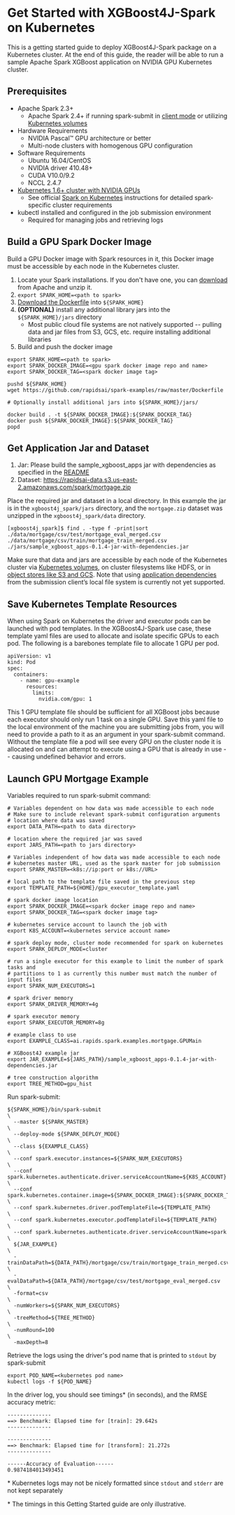 Get Started with XGBoost4J-Spark on Kubernetes
==============================================
This is a getting started guide to deploy XGBoost4J-Spark package on a Kubernetes cluster. At the end of this guide, the reader will be able to run a sample Apache Spark  XGBoost application on NVIDIA GPU Kubernetes cluster.

Prerequisites
-------------
* Apache Spark 2.3+
    * Apache Spark 2.4+ if running spark-submit in [client mode](https://spark.apache.org/docs/latest/running-on-kubernetes.html#client-mode) or utilizing [Kubernetes volumes](https://spark.apache.org/docs/latest/running-on-kubernetes.html#using-kubernetes-volumes)
* Hardware Requirements
    * NVIDIA Pascal™ GPU architecture or better
    * Multi-node clusters with homogenous GPU configuration
* Software Requirements
    * Ubuntu 16.04/CentOS
    * NVIDIA driver 410.48+
    * CUDA V10.0/9.2
    * NCCL 2.4.7
* [Kubernetes 1.6+ cluster with NVIDIA GPUs](https://docs.nvidia.com/datacenter/kubernetes/index.html)
    * See official [Spark on Kubernetes](https://spark.apache.org/docs/latest/running-on-kubernetes.html#prerequisites) instructions for detailed spark-specific cluster requirements
* kubectl installed and configured in the job submission environment
    * Required for managing jobs and retrieving logs


Build a GPU Spark Docker Image
------------------------------
Build a GPU Docker image with Spark resources in it, this Docker image must be accessible by each node in the Kubernetes cluster.

1. Locate your Spark installations. If you don't have one, you can [download](https://spark.apache.org/downloads.html) from Apache and unzip it.
2. `export SPARK_HOME=<path to spark>`
3. [Download the Dockerfile](https://github.com/rapidsai/spark-examples/Dockerfile) into `${SPARK_HOME}`
4. __(OPTIONAL)__ install any additional library jars into the `${SPARK_HOME}/jars` directory
    * Most public cloud file systems are not natively supported -- pulling data and jar files from S3, GCS, etc. require installing additional libraries
5. Build and push the docker image


```
export SPARK_HOME=<path to spark>
export SPARK_DOCKER_IMAGE=<gpu spark docker image repo and name>
export SPARK_DOCKER_TAG=<spark docker image tag>

pushd ${SPARK_HOME}
wget https://github.com/rapidsai/spark-examples/raw/master/Dockerfile

# Optionally install additional jars into ${SPARK_HOME}/jars/

docker build . -t ${SPARK_DOCKER_IMAGE}:${SPARK_DOCKER_TAG}
docker push ${SPARK_DOCKER_IMAGE}:${SPARK_DOCKER_TAG}
popd
```


Get Application Jar and Dataset
-------------------------------
1. Jar: Please build the sample_xgboost_apps jar with dependencies as specified in the [README](https://github.com/rapidsai/spark-examples#example-app-jars)
2. Dataset: https://rapidsai-data.s3.us-east-2.amazonaws.com/spark/mortgage.zip

Place the required jar and dataset in a local directory. In this example the jar is in the `xgboost4j_spark/jars` directory, and the `mortgage.zip` dataset was unzipped in the `xgboost4j_spark/data` directory. 

```
[xgboost4j_spark]$ find . -type f -print|sort
./data/mortgage/csv/test/mortgage_eval_merged.csv
./data/mortgage/csv/train/mortgage_train_merged.csv
./jars/sample_xgboost_apps-0.1.4-jar-with-dependencies.jar
```

Make sure that data and jars are accessible by each node of the Kubernetes cluster via [Kubernetes volumes](https://spark.apache.org/docs/latest/running-on-kubernetes.html#using-kubernetes-volumes), on cluster filesystems like HDFS, or in [object stores like S3 and GCS](https://spark.apache.org/docs/2.3.0/cloud-integration.html). Note that using [application dependencies](https://spark.apache.org/docs/latest/running-on-kubernetes.html#dependency-management) from the submission client’s local file system is currently not yet supported.


Save Kubernetes Template Resources
----------------------------------
When using Spark on Kubernetes the driver and executor pods can be launched with pod templates. In the XGBoost4J-Spark use case, these template yaml files are used to allocate and isolate specific GPUs to each pod. The following is a barebones template file to allocate 1 GPU per pod.

```
apiVersion: v1
kind: Pod
spec:
  containers:
    - name: gpu-example
      resources:
        limits:
          nvidia.com/gpu: 1
```

This 1 GPU template file should be sufficient for all XGBoost jobs because each executor should only run 1 task on a single GPU. Save this yaml file to the local environment of the machine you are submitting jobs from, you will need to provide a path to it as an argument in your spark-submit command. Without the template file a pod will see every GPU on the cluster node it is allocated on and can attempt to execute using a GPU that is already in use -- causing undefined behavior and errors.


Launch GPU Mortgage Example
---------------------------
Variables required to run spark-submit command:

```
# Variables dependent on how data was made accessible to each node
# Make sure to include relevant spark-submit configuration arguments
# location where data was saved
export DATA_PATH=<path to data directory> 

# location where the required jar was saved
export JARS_PATH=<path to jars directory>

# Variables independent of how data was made accessible to each node
# kubernetes master URL, used as the spark master for job submission
export SPARK_MASTER=<k8s://ip:port or k8s://URL>

# local path to the template file saved in the previous step
export TEMPLATE_PATH=${HOME}/gpu_executor_template.yaml

# spark docker image location
export SPARK_DOCKER_IMAGE=<spark docker image repo and name>
export SPARK_DOCKER_TAG=<spark docker image tag>

# kubernetes service account to launch the job with
export K8S_ACCOUNT=<kubernetes service account name>

# spark deploy mode, cluster mode recommended for spark on kubernetes
export SPARK_DEPLOY_MODE=cluster

# run a single executor for this example to limit the number of spark tasks and
# partitions to 1 as currently this number must match the number of input files
export SPARK_NUM_EXECUTORS=1

# spark driver memory
export SPARK_DRIVER_MEMORY=4g

# spark executor memory
export SPARK_EXECUTOR_MEMORY=8g

# example class to use
export EXAMPLE_CLASS=ai.rapids.spark.examples.mortgage.GPUMain

# XGBoost4J example jar
export JAR_EXAMPLE=${JARS_PATH}/sample_xgboost_apps-0.1.4-jar-with-dependencies.jar

# tree construction algorithm
export TREE_METHOD=gpu_hist
```


Run spark-submit:

```
${SPARK_HOME}/bin/spark-submit                                                          \
  --master ${SPARK_MASTER}                                                              \
  --deploy-mode ${SPARK_DEPLOY_MODE}                                                    \
  --class ${EXAMPLE_CLASS}                                                              \
  --conf spark.executor.instances=${SPARK_NUM_EXECUTORS}                                \
  --conf spark.kubernetes.authenticate.driver.serviceAccountName=${K8S_ACCOUNT}         \
  --conf spark.kubernetes.container.image=${SPARK_DOCKER_IMAGE}:${SPARK_DOCKER_TAG}     \
  --conf spark.kubernetes.driver.podTemplateFile=${TEMPLATE_PATH}                       \
  --conf spark.kubernetes.executor.podTemplateFile=${TEMPLATE_PATH}                     \
  --conf spark.kubernetes.authenticate.driver.serviceAccountName=spark                  \
  ${JAR_EXAMPLE}                                                                        \
  -trainDataPath=${DATA_PATH}/mortgage/csv/train/mortgage_train_merged.csv              \
  -evalDataPath=${DATA_PATH}/mortgage/csv/test/mortgage_eval_merged.csv                 \
  -format=csv                                                                           \
  -numWorkers=${SPARK_NUM_EXECUTORS}                                                    \
  -treeMethod=${TREE_METHOD}                                                            \
  -numRound=100                                                                         \
  -maxDepth=8                                                                   

```

Retrieve the logs using the driver's pod name that is printed to `stdout` by spark-submit 
```
export POD_NAME=<kubernetes pod name>
kubectl logs -f ${POD_NAME}
```

In the driver log, you should see timings* (in seconds), and the RMSE accuracy metric:
```
--------------
==> Benchmark: Elapsed time for [train]: 29.642s
--------------

--------------
==> Benchmark: Elapsed time for [transform]: 21.272s
--------------

------Accuracy of Evaluation------
0.9874184013493451
```

\* Kubernetes logs may not be nicely formatted since `stdout` and `stderr` are not kept separately

\* The timings in this Getting Started guide are only illustrative.

